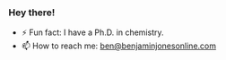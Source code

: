 ### Hey there!

<!--
**benjamin-j-jones/benjamin-j-jones** is a ✨ _special_ ✨ repository because its `README.md` (this file) appears on your GitHub profile.

Here are some ideas to get you started:
-->
<!--
- 🔭 I’m currently working on ...
- 🌱 I’m currently learning ...
- 👯 I’m looking to collaborate on ...
- 🤔 I’m looking for help with ...
- 💬 Ask me about ...

-->
- ⚡ Fun fact: I have a Ph.D. in chemistry.
- 📫 How to reach me: ben@benjaminjonesonline.com


